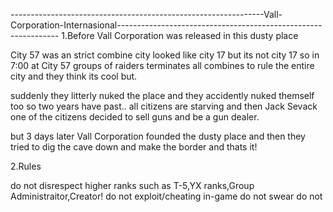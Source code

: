 ---------------------------------------------------------------Vall-Corporation-Internasional---------------------------------------------------------------
1.Before Vall Corporation was released in this dusty place

City 57 was an strict combine city looked like city 17 but its not city 17
so in 7:00 at City 57 groups of raiders terminates all combines to rule the entire city
and they think its cool but.

suddenly they litterly nuked the place and they accidently nuked themself too
so two years have past.. all citizens are starving and then Jack Sevack one of the citizens
decided to sell guns and be a gun dealer.

but 3 days later Vall Corporation founded the dusty place and then they tried to dig the
cave down and make the border and thats it!

2.Rules

do not disrespect higher ranks such as T-5,YX ranks,Group Administraitor,Creator!
do not exploit/cheating in-game
do not swear
do not
